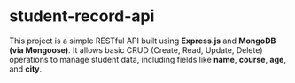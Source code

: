 # student-record-api
This project is a simple RESTful API built using **Express.js** and **MongoDB (via Mongoose)**.   It allows basic CRUD (Create, Read, Update, Delete) operations to manage student data,   including fields like **name**, **course**, **age**, and **city**.  
